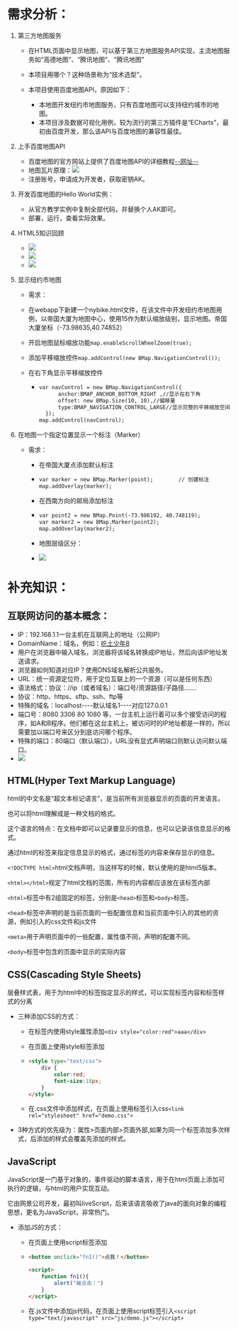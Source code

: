 # 需求分析：

1. 第三方地图服务

   - 在HTML页面中显示地图，可以基于第三方地图服务API实现，主流地图服务如“高德地图”、“腾讯地图”、“腾讯地图”

   - 本项目用哪个？这种场景称为“技术选型”。

   - 本项目使用百度地图API，原因如下：
     - 本地图开发纽约市地图服务，只有百度地图可以支持纽约城市的地图。
     - 本项目涉及数据可视化用例，较为流行的第三方插件是“ECharts”，最初由百度开发，那么该API与百度地图的兼容性最佳。

2. 上手百度地图API

   - 百度地图的官方网站上提供了百度地图API的详细教程[--网址--](https://lbsyun.baidu.com/)
   - 地图瓦片原理：![](https://img.99couple.top/20200526151126.png)
   - 注册账号，申请成为开发者，获取密钥AK。

3. 开发百度地图的Hello World实例：

   - 从官方教学实例中复制全部代码，并替换个人AK即可。
   - 部署，运行，查看实际效果。

4. HTML5知识回顾

   - ![](https://img.99couple.top/20200526153236.png)
   - ![](https://img.99couple.top/20200526153252.png)
   - ![](https://img.99couple.top/20200526153312.png)

5. 显示纽约市地图

   - 需求：

   - 在webapp下新建一个nybike.html文件，在该文件中开发纽约市地图用例，以帝国大厦为地图中心，使用15作为默认缩放级别，显示地图。帝国大厦坐标（-73.98635,40.74852）

   - 开启地图鼠标缩放功能`map.enableScrollWheelZoom(true);`

   - 添加平移缩放控件`map.addControl(new BMap.NavigationControl());`

   - 在右下角显示平移缩放控件

     - ```html
       var navControl = new BMap.NavigationControl({
             anchor:BMAP_ANCHOR_BOTTOM_RIGHT ,//显示在右下角
             offset: new BMap.Size(10, 10),//偏移量
             type:BMAP_NAVIGATION_CONTROL_LARGE//显示完整的平移缩放空间
         });
       map.addControl(navControl);
       ```

6. 在地图一个指定位置显示一个标注（Marker）

   - 需求：

     - 在帝国大厦点添加默认标注

     - ```html
       var marker = new BMap.Marker(point);        // 创建标注    
       map.addOverlay(marker);
       ```

     - 在西南方向的邮局添加标注

     - ```html
       var point2 = new BMap.Point(-73.986192, 40.748119);
       var marker2 = new BMap.Marker(point2);
       map.addOverlay(marker2);
       ```

     - 地图层级区分：

     - ![](https://img.99couple.top/20200526185232.png)


# 补充知识：

## 互联网访问的基本概念：

- IP：192.168.1.1一台主机在互联网上的地址（公网IP）
- DomainName：域名，例如：[吃土少年8](https://99couple.top)
- 用户在浏览器中输入域名，浏览器将该域名转换成IP地址，然后向该IP地址发送请求。
- 浏览器如何知道对应IP？使用DNS域名解析公共服务。
- URL：统一资源定位符，用于定位互联上的一个资源（可以是任何东西）
- 语法格式：协议：//ip（或者域名）：端口号/资源路径/子路径.......
- 协议：http、https、sftp、ssh、ftp等
- 特殊的域名：localhost----默认域名1----对应127.0.0.1
- 端口号：8080 3306 80 1080 等，一台主机上运行着可以多个接受访问的程序，如A和B程序。他们都在这台主机上，被访问时的IP地址都是一样的，所以需要加以端口号来区分到底访问哪个程序。
- 特殊的端口：80端口（默认端口），URL没有显式声明端口则默认访问默认端口。
- ![](https://img.99couple.top/20200526144059.png)

## HTML(Hyper Text Markup Language)

html的中文名是“超文本标记语言”，是当前所有浏览器显示的页面的开发语言。

也可以将html理解成是一种文档的格式。

这个语言的特点：在文档中即可以记录要显示的信息，也可以记录该信息显示的格式。

通过html的标签来指定信息显示的格式，通过标签的内容来保存显示的信息。

`<!DOCTYPE html>`html文档声明，当这样写的时候，默认使用的是html5版本。

`<html></html>`规定了html文档的范围，所有的内容都应该放在该标签内部

`<html>`标签中有2组固定的标签，分别是`<head>`标签和`<body>`标签。

`<head>`标签中声明的是当前页面的一些配置信息和当前页面中引入的其他的资源，例如引入的css文件和js文件

`<meta>`用于声明页面中的一些配置，属性值不同，声明的配置不同。

`<body>`标签中包含的页面中显示的实际内容

## CSS(Cascading Style Sheets)

层叠样式表，用于为html中的标签指定显示的样式，可以实现标签内容和标签样式的分离

- 三种添加CSS的方式：

  - 在标签内使用style属性添加`<div style="color:red">aaa</div>`

  - 在页面上使用style标签添加

  - ```html
    <style type="text/css">
        div {
            color:red;
            font-size:18px;
        }
    </style>
    ```

  - 在.css文件中添加样式，在页面上使用标签引入css`<link rel="stylesheet" href="demo.css">`

- 3种方式的优先级为：属性>页面内部>页面外部,如果为同一个标签添加多次样式，后添加的样式会覆盖先添加的样式。

## JavaScript

JavaScript是一门基于对象的，事件驱动的脚本语言，用于在html页面上添加可执行的逻辑，与html的用户实现互动。

它由网景公司开发，最初叫liveScript，后来该语言吸收了java的面向对象的编程思想，更名为JavaScript，非常热门。

- 添加JS的方式：

  - 在页面上使用script标签添加

  - ```html
    <button onclick="fn1()">点我！</button>
    
    <script>
        function fn1(){
            alert("被点击！")
        }
    </script>
    ```

  - 在.js文件中添加js代码，在页面上使用script标签引入`<script type="text/javascript" src="js/demo.js"></script>`